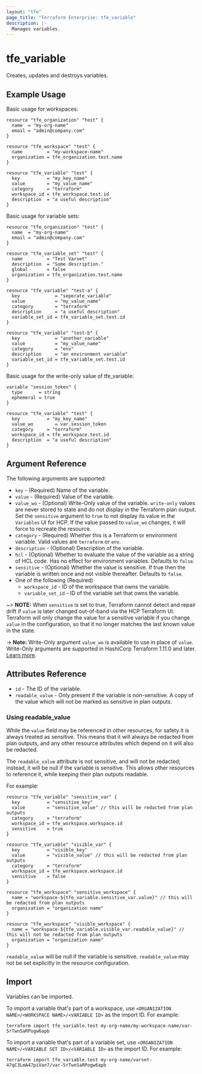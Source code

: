 ```yaml
---
layout: "tfe"
page_title: "Terraform Enterprise: tfe_variable"
description: |-
  Manages variables.
---
```


# tfe_variable

Creates, updates and destroys variables.

## Example Usage

Basic usage for workspaces:

```hcl
resource "tfe_organization" "test" {
  name  = "my-org-name"
  email = "admin@company.com"
}

resource "tfe_workspace" "test" {
  name         = "my-workspace-name"
  organization = tfe_organization.test.name
}

resource "tfe_variable" "test" {
  key          = "my_key_name"
  value        = "my_value_name"
  category     = "terraform"
  workspace_id = tfe_workspace.test.id
  description  = "a useful description"
}
```

Basic usage for variable sets:

```hcl
resource "tfe_organization" "test" {
  name  = "my-org-name"
  email = "admin@company.com"
}

resource "tfe_variable_set" "test" {
  name         = "Test Varset"
  description  = "Some description."
  global       = false
  organization = tfe_organization.test.name
}

resource "tfe_variable" "test-a" {
  key             = "seperate_variable"
  value           = "my_value_name"
  category        = "terraform"
  description     = "a useful description"
  variable_set_id = tfe_variable_set.test.id
}

resource "tfe_variable" "test-b" {
  key             = "another_variable"
  value           = "my_value_name"
  category        = "env"
  description     = "an environment variable"
  variable_set_id = tfe_variable_set.test.id
}
```

Basic usage for the write-only value of tfe_variable:

```hcl
variable "session_token" {
  type      = string
  ephemeral = true
}

resource "tfe_variable" "test" {
  key          = "my_key_name"
  value_wo        = var.session_token
  category     = "terraform"
  workspace_id = tfe_workspace.test.id
  description  = "a useful description"
}
```

## Argument Reference

The following arguments are supported:

* `key` - (Required) Name of the variable.
* `value` - (Required) Value of the variable.
* `value_wo` - (Optional) Write-Only value of the variable. `write-only` values are never stored to state and do not display in the Terraform plan output. Set the `sensitive` argument to `true` to not display its value in the `Variables` UI for HCP. If the value passed to `value_wo` changes, it will force to recreate the resource. 
* `category` - (Required) Whether this is a Terraform or environment variable.
  Valid values are `terraform` or `env`.
* `description` - (Optional) Description of the variable.
* `hcl` - (Optional) Whether to evaluate the value of the variable as a string
  of HCL code. Has no effect for environment variables. Defaults to `false`.
* `sensitive` - (Optional) Whether the value is sensitive. If true then the
variable is written once and not visible thereafter. Defaults to `false`.
* One of the following (Required)
    * `workspace_id` - ID of the workspace that owns the variable.
    * `variable_set_id` - ID of the variable set that owns the variable.

~> **NOTE:** When `sensitive` is set to true, Terraform cannot detect and repair
drift if `value` is later changed out-of-band via the HCP Terraform UI.
Terraform will only change the value for a sensitive variable if you change
`value` in the configuration, so that it no longer matches the last known value
in the state.

-> **Note:** Write-Only argument `value_wo` is available to use in place of `value`. Write-Only arguments are supported in HashiCorp Terraform 1.11.0 and later. [Learn more](https://developer.hashicorp.com/terraform/language/v1.11.x/resources/ephemeral#write-only-arguments).

## Attributes Reference

* `id` - The ID of the variable.
* `readable_value` - Only present if the variable is non-sensitive. A copy of the value which will not be marked as sensitive in plan outputs.

### Using readable_value

While the `value` field may be referenced in other resources, for safety it is always treated as sensitive. This means that it will always be redacted from plan outputs, and any other resource attributes which depend on it will also be redacted.

The `readable_value` attribute is not sensitive, and will not be redacted; instead, it will be null if the variable is sensitive. This allows other resources to reference it, while keeping their plan outputs readable.

For example:
```
resource "tfe_variable" "sensitive_var" {
  key          = "sensitive_key"
  value        = "sensitive_value" // this will be redacted from plan outputs
  category     = "terraform"
  workspace_id = tfe_workspace.workspace.id
  sensitive    = true
}

resource "tfe_variable" "visible_var" {
  key          = "visible_key"
  value        = "visible_value" // this will be redacted from plan outputs
  category     = "terraform"
  workspace_id = tfe_workspace.workspace.id
  sensitive    = false
}

resource "tfe_workspace" "sensitive_workspace" {
  name = "workspace-${tfe_variable.sensitive_var.value}" // this will be redacted from plan outputs
  organization = "organization name"
}

resource "tfe_workspace" "visible_workspace" {
  name = "workspace-${tfe_variable.visible_var.readable_value}" // this will not be redacted from plan outputs
  organization = "organization name"
}

```

`readable_value` will be null if the variable is sensitive. `readable_value` may not be set explicitly in the resource configuration.


## Import

Variables can be imported.

To import a variable that's part of a workspace, use
`<ORGANIZATION NAME>/<WORKSPACE NAME>/<VARIABLE ID>` as the import ID. For
example:

```shell
terraform import tfe_variable.test my-org-name/my-workspace-name/var-5rTwnSaRPogw6apb
```

To import a variable that's part of a variable set, use
`<ORGANIZATION NAME>/<VARIABLE SET ID>/<VARIABLE ID>` as the import ID. For
example:

```shell
terraform import tfe_variable.test my-org-name/varset-47qC3LmA47piVan7/var-5rTwnSaRPogw6apb
```
